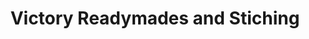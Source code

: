 ---
title: "Victory Readymades and Stiching"
url: /kollam/victory-readymades-and-stiching/
shop: clothes
---